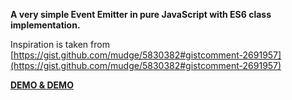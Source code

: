 **A very simple Event Emitter in pure JavaScript with ES6 class implementation.**

Inspiration is taken from [https://gist.github.com/mudge/5830382#gistcomment-2691957](https://gist.github.com/mudge/5830382#gistcomment-2691957)

[__DEMO & DEMO__](https://amstramgram75.github.io/Amstramgram-Event-Emitter/)